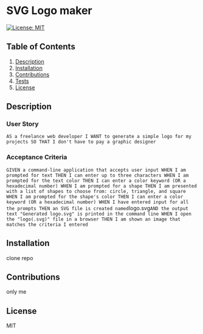# SVG Logo maker

[![License: MIT](https://img.shields.io/badge/License-MIT-yellow.svg)](https://opensource.org/licenses/MIT)

## Table of Contents

1. [Description](#description)
2. [Installation](#installation)
3. [Contributions](#contributions)
4. [Tests](#tests)
5. [License](#license)

## Description

### User Story

`AS a freelance web developer I WANT to generate a simple logo for my projects SO THAT I don't have to pay a graphic designer`

### Acceptance Criteria

`
GIVEN a command-line application that accepts user input
WHEN I am prompted for text
THEN I can enter up to three characters
WHEN I am prompted for the text color
THEN I can enter a color keyword (OR a hexadecimal number)
WHEN I am prompted for a shape
THEN I am presented with a list of shapes to choose from: circle, triangle, and square
WHEN I am prompted for the shape's color
THEN I can enter a color keyword (OR a hexadecimal number)
WHEN I have entered input for all the prompts
THEN an SVG file is created named `logo.svg`
AND the output text "Generated logo.svg" is printed in the command line
WHEN I open the "logo(.svg)" file in a browser
THEN I am shown an image that matches the criteria I entered
`

## Installation

clone repo

## Contributions

only me

## License

MIT
